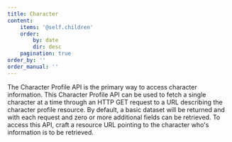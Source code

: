 ```yaml
---
title: Character
content:
    items: '@self.children'
    order:
        by: date
        dir: desc
    pagination: true
order_by: ''
order_manual: ''
---
```


The Character Profile API is the primary way to access character information. This Character Profile API can be used to fetch a single character at a time through an HTTP GET request to a URL describing the character profile resource. By default, a basic dataset will be returned and with each request and zero or more additional fields can be retrieved. To access this API, craft a resource URL pointing to the character who's information is to be retrieved.